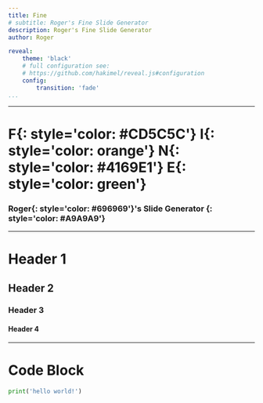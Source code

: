 ```yaml
---
title: Fine
# subtitle: Roger's Fine Slide Generator
description: Roger's Fine Slide Generator
author: Roger

reveal:
    theme: 'black'
    # full configuration see:
    # https://github.com/hakimel/reveal.js#configuration
    config:
        transition: 'fade'
...
```


---

# **F**{: style='color: #CD5C5C'} **I**{: style='color: orange'} **N**{: style='color: #4169E1'} **E**{: style='color: green'}

### **Roger**{: style='color: #696969'}'s Slide Generator {: style='color: #A9A9A9'}

---

# Header 1
## Header 2
### Header 3
#### Header 4

---

# Code Block

```python
print('hello world!')
```